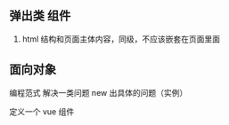 ## 弹出类 组件
1. html 结构和页面主体内容，同级，不应该嵌套在页面里面


## 面向对象
编程范式 
解决一类问题
new 出具体的问题（实例）

定义一个 vue 组件 <template> <script> <style>
实际上它是一个构造函数 
## 第一种方式调用
import Toast from '';
<Toast />

## 第二种方法 
手动的去拿到 Toast 的构造函数
vue.extend()
而且还生成了一个Toast 的实例